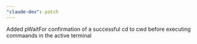 ```yaml
---
"claude-dev": patch
---
```


Added pWaitFor confirmation of a successful cd to cwd before executing commaands in the active terminal
